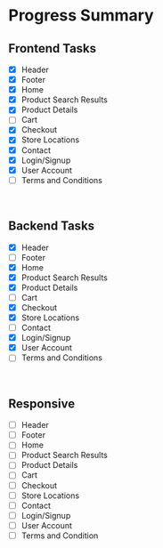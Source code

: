 # **Progress Summary**

## **Frontend Tasks**

- [x] Header
- [x] Footer
- [x] Home
- [x] Product Search Results
- [x] Product Details
- [ ] Cart
- [x] Checkout
- [x] Store Locations
- [x] Contact
- [x] Login/Signup
- [x] User Account
- [ ] Terms and Conditions

<br>

## **Backend Tasks**

- [x] Header
- [ ] Footer
- [x] Home
- [x] Product Search Results
- [x] Product Details
- [ ] Cart
- [x] Checkout
- [x] Store Locations
- [ ] Contact
- [x] Login/Signup
- [x] User Account
- [ ] Terms and Conditions

<br>

## **Responsive**

- [ ] Header
- [ ] Footer
- [ ] Home
- [ ] Product Search Results
- [ ] Product Details
- [ ] Cart
- [ ] Checkout
- [ ] Store Locations
- [ ] Contact
- [ ] Login/Signup
- [ ] User Account
- [ ] Terms and Condition
